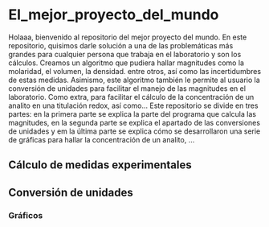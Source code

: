 # El_mejor_proyecto_del_mundo
Holaaa, bienvenido al repositorio del mejor proyecto del mundo. En este repositorio, quisimos darle solución a una de las problemáticas más grandes para cualquier persona que trabaja en el laboratorio y son los cálculos. Creamos un algoritmo que pudiera hallar magnitudes como la molaridad, el volumen, la densidad. entre otros, así como las incertidumbres de estas medidas. Asimismo, este algoritmo también le permite al usuario la conversión de unidades para facilitar el manejo de las magnitudes en el laboratorio. Como extra, para facilitar el cálculo de la concentración de un analito en una titulación redox, así como...
Este repositorio se divide en tres partes: en la primera parte se explica la parte del programa que calcula las magnitudes, en la segunda parte se explica el apartado de las conversiones de unidades y em la última parte se explica cómo se desarrollaron una serie de gráficas para hallar la concentración de un analito, ...
## Cálculo de medidas experimentales
## Conversión de unidades
### Gráficos
